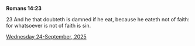 **Romans 14:23**

23 And he that doubteth is damned if he eat, because he eateth not of faith: for whatsoever is not of faith is sin. 

[Wednesday 24-September, 2025](https://getbible.life/kjv/Romans/14/23)
